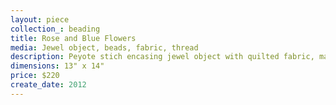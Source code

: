 ```yaml
---
layout: piece
collection_: beading
title: Rose and Blue Flowers
media: Jewel object, beads, fabric, thread
description: Peyote stich encasing jewel object with quilted fabric, matted in glassed maple frame 2" in depth.
dimensions: 13" x 14"
price: $220
create_date: 2012
---
```

